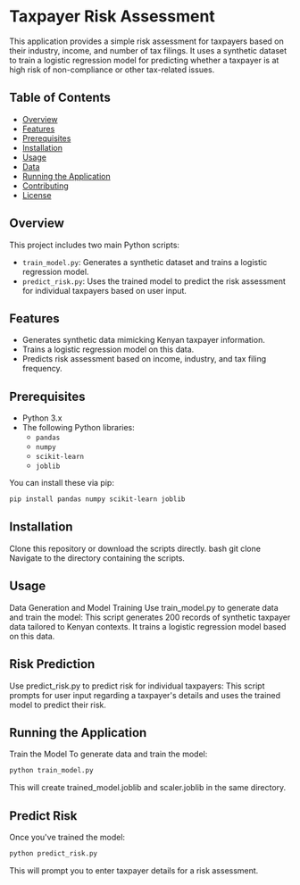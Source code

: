 # Taxpayer Risk Assessment

This application provides a simple risk assessment for taxpayers based on their industry, income, and number of tax filings. It uses a synthetic dataset to train a logistic regression model for predicting whether a taxpayer is at high risk of non-compliance or other tax-related issues.

## Table of Contents
- [Overview](#overview)
- [Features](#features)
- [Prerequisites](#prerequisites)
- [Installation](#installation)
- [Usage](#usage)
- [Data](#data)
- [Running the Application](#running-the-application)
- [Contributing](#contributing)
- [License](#license)

## Overview
This project includes two main Python scripts:
- `train_model.py`: Generates a synthetic dataset and trains a logistic regression model.
- `predict_risk.py`: Uses the trained model to predict the risk assessment for individual taxpayers based on user input.

## Features
- Generates synthetic data mimicking Kenyan taxpayer information.
- Trains a logistic regression model on this data.
- Predicts risk assessment based on income, industry, and tax filing frequency.

## Prerequisites
- Python 3.x
- The following Python libraries:
  - `pandas`
  - `numpy`
  - `scikit-learn`
  - `joblib`

You can install these via pip:
```bash
pip install pandas numpy scikit-learn joblib
```

## Installation
Clone this repository or download the scripts directly.
bash
git clone <repository-url>
Navigate to the directory containing the scripts.

## Usage
Data Generation and Model Training
Use train_model.py to generate data and train the model:
This script generates 200 records of synthetic taxpayer data tailored to Kenyan contexts.
It trains a logistic regression model based on this data.

## Risk Prediction
Use predict_risk.py to predict risk for individual taxpayers:
This script prompts for user input regarding a taxpayer's details and uses the trained model to predict their risk.

## Running the Application
Train the Model
To generate data and train the model:
```bash
python train_model.py
```
This will create trained_model.joblib and scaler.joblib in the same directory.

## Predict Risk
Once you've trained the model:
```bash
python predict_risk.py
```
This will prompt you to enter taxpayer details for a risk assessment.
